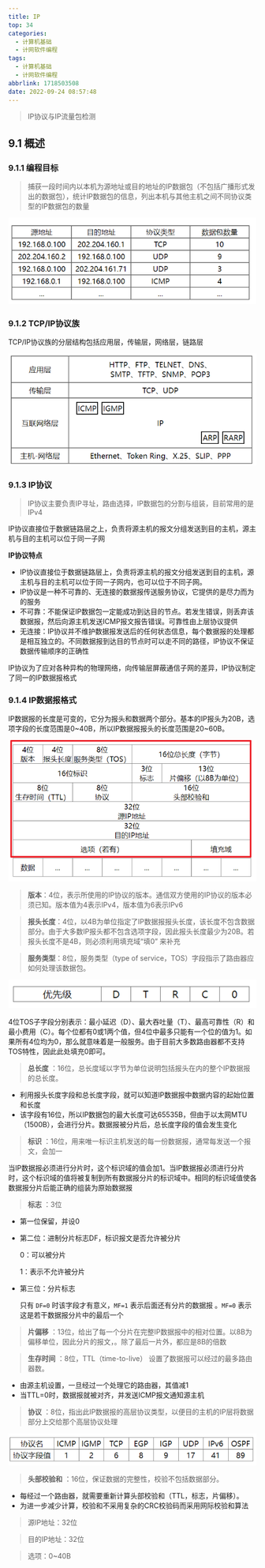 ```yaml
---
title: IP
top: 34
categories:
  - 计算机基础
  - 计网软件编程
tags:
  - 计算机基础
  - 计网软件编程
abbrlink: 1718503508
date: 2022-09-24 08:57:48
---
```


> IP协议与IP流量包检测

<!--more-->

## 9.1 概述

### 9.1.1 编程目标

> 捕获一段时间内以本机为源地址或目的地址的IP数据包（不包括广播形式发出的数据包），统计IP数据包的信息，列出本机与其他主机之间不同协议类型的IP数据包的数量

![image-20221008011154376](9-IP/image-20221008011154376.png)

### 9.1.2 TCP/IP协议族

TCP/IP协议族的分层结构包括应用层，传输层，网络层，链路层

![image-20221008011301126](9-IP/image-20221008011301126.png)

### 9.1.3 IP协议

> IP协议主要负责IP寻址，路由选择，IP数据包的分割与组装，目前常用的是IPv4

IP协议直接位于数据链路层之上，负责将源主机的报文分组发送到目的主机，源主机与目的主机可以位于同一子网

**IP协议特点**

- IP协议直接位于数据链路层上，负责将源主机的报文分组发送到目的主机，源主机与目的主机可以位于同一子网内，也可以位于不同子网。
- IP协议是一种不可靠的、无连接的数据报传送服务协议，它提供的是尽力而为的服务
- 不可靠：不能保证IP数据包一定能成功到达目的节点。若发生错误，则丢弃该数据报，然后向源主机发送ICMP报文报告错误。可靠性由上层协议提供
- 无连接：IP协议并不维护数据报发送后的任何状态信息，每个数据报的处理都是相互独立的。不同数据报到达目的节点时可以走不同的路径，IP协议不保证数据传输顺序的正确性

IP协议为了应对各种异构的物理网络，向传输层屏蔽通信子网的差异，IP协议制定了同一的IP数据报格式

### 9.1.4 IP数据报格式

IP数据报的长度是可变的，它分为报头和数据两个部分。基本的IP报头为20B，选项字段的长度范围是0~40B，所以IP数据报报头的长度范围是20~60B。

![image-20221008013342558](9-IP/image-20221008013342558.png)

> **版本**：4位，表示所使用的IP协议的版本。通信双方使用的IP协议的版本必须已知。版本值为4表示IPv4，版本值为6表示IPv6

> **报头长度**：4位，以4B为单位指定了IP数据报报头长度，该长度不包含数据部分。由于大多数IP报头都不包含选项字段，因此报头长度最少为20B。若报头长度不是4B，则必须利用填充域“填0” 来补充

> **服务类型**：8位，服务类型（type of service，TOS）字段指示了路由器应如何处理该数据包。

![image-20221008014812325](9-IP/image-20221008014812325-16882181684691.png)

4位TOS子字段分别表示：最小延迟（D）、最大吞吐量（T）、最高可靠性（R）和最小费用（C）。每个位都有0或1两个值，但4位中最多只能有一个位的值为1。如果所有4位均为0，那么就意味着是一般服务。由于目前大多数路由器都不支持TOS特性，因此此处填充0即可。

> **总长度** ：16位，总长度域以字节为单位说明包括报头在内的整个IP数据报的总长度。

- 利用报头长度字段和总长度字段，就可以知道IP数据报中数据内容的起始位置和长度
- 该字段有16位，所以IP数据包的最大长度可达65535B，但由于以太网MTU（1500B），会进行分片。数据报被分片后，总长度字段的值会发生变化

> **标识** ：16位，用来唯一标识主机发送的每一份数据报，通常每发送一个报文，会加一

当IP数据报必须进行分片时，这个标识域的值会加1。当IP数据报必须进行分片时，这个标识域的值将被复制到所有数据报分片的标识域中。相同的标识域值使各数据报分片后能正确的组装为原始数据报

> **标志** ：3位

- 第一位保留，并设0

- 第二位：进制分片标志DF，标识报文是否允许被分片

  0：可以被分片

  1：表示不允许被分片

- 第三位：分片标志 

  只有 `DF=0` 时该字段才有意义，`MF=1` 表示后面还有分片的数据报 。`MF=0` 表示这是若干数据报分片中的最后一个

> **片偏移** ：13位，给出了每一个分片在完整IP数据报中的相对位置。以8B为偏移单位，因此分片的报文，。除了最后一片外，都应是8B的倍数

> **生存时间** ：8位，TTL（time-to-live） 设置了数据报可以经过的最多路由器数。

- 由源主机设置，一旦经过一个处理它的路由器，其值减1
- 当TTL=0时，数据报就被对齐，并发送ICMP报文通知源主机

> **协议** ：8位，指出此IP数据报的高层协议类型，以便目的主机的IP层将数据部分上交给那个高层协议处理

![image-20221008020515422](9-IP/image-20221008020515422.png)

> **头部校验和** ：16位，保证数据的完整性，校验不包括数据部分。

- 每经过一个路由器，就需要重新计算头部校验和（TTL，标志，片偏移）。
- 为进一步减少计算，校验和不采用复杂的CRC校验码而采用网际校验和算法

> 源IP地址：32位

> 目的IP地址：32位

> 选项：0~40B